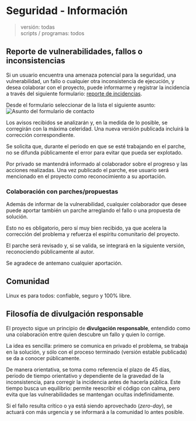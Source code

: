 # Seguridad - Información

> versión: todas  
> scripts / programas: todos

## Reporte de vulnerabilidades, fallos o inconsistencias

Si un usuario encuentra una amenaza potencial para la seguridad, una vulnerabilidad, un fallo o cualquier otra inconsistencia de ejecución, y desea colaborar con el proyecto, puede informarme y registrar la incidencia a través del siguiente formulario: [reporte de incidencias](https://www.eldesvandealejandro.com/contacto "Reporte de incidencias").

Desde el formulario seleccionar de la lista el siguiente asunto:
![Asunto del formulario de contacto](https://manualdesupervivencialinux.com/wp-content/uploads/2025/09/GitHub-CBLAsunto.png "Selecciona desde el formulario el siguiente asunto")

Los avisos recibidos se analizarán y, en la medida de lo posible, se corregirán con la máxima celeridad. Una nueva versión publicada incluirá la corrección correspondiente.

Se solicita que, durante el periodo en que se esté trabajando en el parche, no se difunda públicamente el error para evitar que pueda ser explotado.

Por privado se mantendrá informado al colaborador sobre el progreso y las acciones realizadas. Una vez publicado el parche, ese usuario será mencionado en el proyecto como reconocimiento a su aportación.

### Colaboración con parches/propuestas

Además de informar de la vulnerabilidad, cualquier colaborador que desee puede aportar también un parche arreglando el fallo o una propuesta de solución.

Esto no es obligatorio, pero sí muy bien recibido, ya que acelera la corrección del problema y refuerza el espíritu comunitario del proyecto.

El parche será revisado y, si se valida, se integrará en la siguiente versión, reconociendo públicamente al autor.

Se agradece de antemano cualquier aportación.

## Comunidad

Linux es para todos: confiable, seguro y 100% libre.

## Filosofía de divulgación responsable

El proyecto sigue un principio de **divulgación responsable**, entendido como una colaboración entre quien descubre un fallo y quien lo corrige.

La idea es sencilla: primero se comunica en privado el problema, se trabaja en la solución, y sólo con el proceso terminado (versión estable publicada) se da a conocer públicamente.

De manera orientativa, se toma como referencia el plazo de 45 días, periodo de tiempo orientativo y dependiente de la gravedad de la inconsistencia, para corregir la incidencia antes de hacerla pública. Este tiempo busca un equilibrio: permite reescribir el código con calma, pero evita que las vulnerabilidades se mantengan ocultas indefinidamente.

Si el fallo resulta crítico o ya está siendo aprovechado (*zero-day*), se actuará con más urgencia y se informará a la comunidad lo antes posible.